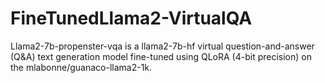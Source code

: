 # FineTunedLlama2-VirtualQA
Llama2-7b-propenster-vqa is a llama2-7b-hf virtual question-and-answer (Q&amp;A) text generation model fine-tuned using QLoRA (4-bit precision) on the mlabonne/guanaco-llama2-1k.
